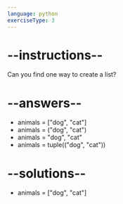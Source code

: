 ```yaml
---
language: python
exerciseType: 3
---
```


# --instructions--

Can you find one way to create a list?

# --answers--

- animals = ["dog", "cat"]
- animals = ("dog", "cat")
- animals = "dog", "cat"
- animals = tuple(("dog", "cat"))

# --solutions--

- animals = ["dog", "cat"]
